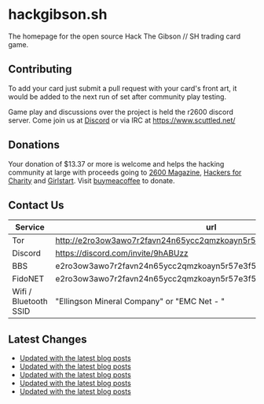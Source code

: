 # hackgibson.sh
The homepage for the open source Hack The Gibson // SH trading card game.


## Contributing

To add your card just submit a pull request with your card's front art, it would be added to the next run of set after community play testing.

Game play and discussions over the project is held the r2600 discord server. Come join us at [Discord](https://discord.com/invite/9hABUzz) or via IRC at https://www.scuttled.net/


## Donations

Your donation of $13.37 or more is welcome and helps the hacking community at large with proceeds going to [2600 Magazine](https://2600.com/), [Hackers for Charity](https://hackersforcharity.org) and [Girlstart](https://girlstart.org).  Visit [buymeacoffee](https://www.buymeacoffee.com/hackgibson.sh) to donate.


## Contact Us

Service | url
-|-
Tor | http://e2ro3ow3awo7r2favn24n65ycc2qmzkoayn5r57e3f56nvjwdcgg32ad.onion
Discord | https://discord.com/invite/9hABUzz
BBS | e2ro3ow3awo7r2favn24n65ycc2qmzkoayn5r57e3f56nvjwdcgg32ad.onion:23
FidoNET | e2ro3ow3awo7r2favn24n65ycc2qmzkoayn5r57e3f56nvjwdcgg32ad.onion:24554
Wifi / Bluetooth SSID | "Ellingson Mineral Company" or "EMC Net - <fidonet address>"

## Latest Changes
<!-- BLOG-POST-LIST:START -->
- [Updated with the latest blog posts](https://github.com/DFW2600/hackgibson.sh/commit/1b12604650a5794bed9956b6c0ecedfd002141f2)
- [Updated with the latest blog posts](https://github.com/DFW2600/hackgibson.sh/commit/1690eaed34c609ff22b48410c7110311b74170e3)
- [Updated with the latest blog posts](https://github.com/DFW2600/hackgibson.sh/commit/1ddbec70195b489966d8eb9c4b9f1d9f45ffa8ca)
- [Updated with the latest blog posts](https://github.com/DFW2600/hackgibson.sh/commit/2a56ccaf68a6d6a8005c5fbcf4deeb9247f10776)
- [Updated with the latest blog posts](https://github.com/DFW2600/hackgibson.sh/commit/5c6b60393e39178b5e24c499c6b5b3bb577b0399)
<!-- BLOG-POST-LIST:END -->
